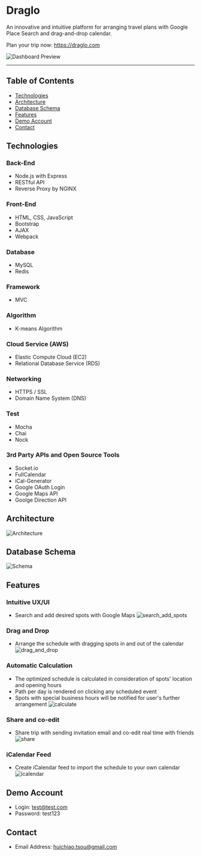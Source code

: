 # Draglo

An innovative and intuitive platform for arranging travel plans with Google Place Search and drag-and-drop calendar.


Plan your trip now: https://draglo.com

![Dashboard Preview](https://huichiao-stylish.s3.ap-southeast-1.amazonaws.com/draglo/dashboard_preview.png)

---

## Table of Contents
* [Technologies](#Technologies)
* [Architecture](#Architecture)
* [Database Schema](#Database-Schema)
* [Features](#Features)
* [Demo Account](#Demo-Account)
* [Contact](#Contact)

## Technologies
### Back-End
* Node.js with Express
* RESTful API
* Reverse Proxy by NGINX
### Front-End
* HTML, CSS, JavaScript
* Bootstrap
* AJAX
* Webpack
### Database
* MySQL
* Redis
### Framework
* MVC
### Algorithm
* K-means Algorithm
### Cloud Service (AWS)
* Elastic Compute Cloud (EC2)
* Relational Database Service (RDS)
### Networking
* HTTPS / SSL
* Domain Name System (DNS)
### Test
* Mocha
* Chai
* Nock
### 3rd Party APIs and Open Source Tools
* Socket.io
* FullCalendar
* iCal-Generator
* Google OAuth Login
* Google Maps API
* Goolge Direction API

## Architecture
![Architecture](https://huichiao-stylish.s3.ap-southeast-1.amazonaws.com/draglo/architecture_.png)

## Database Schema
![Schema](https://huichiao-stylish.s3.ap-southeast-1.amazonaws.com/draglo/schema_new.png)

## Features
### Intuitive UX/UI
* Search and add desired spots with Google Maps
![search_add_spots](https://huichiao-stylish.s3.ap-southeast-1.amazonaws.com/draglo/search_add_spots.gif)

### Drag and Drop
* Arrange the schedule with dragging spots in and out of the calendar
![drag_and_drop](https://huichiao-stylish.s3.ap-southeast-1.amazonaws.com/draglo/drag_and_drop.gif)

### Automatic Calculation
* The optimized schedule is calculated in consideration of spots' location and opening hours
* Path per day is rendered on clicking any scheduled event
* Spots with special business hours will be notified for user's further arrangement
![calculate](https://huichiao-stylish.s3.ap-southeast-1.amazonaws.com/draglo/calculation.gif)

### Share and co-edit
* Share trip with sending invitation email and co-edit real time with friends
![share](https://huichiao-stylish.s3.ap-southeast-1.amazonaws.com/draglo/co_edit.gif)

### iCalendar Feed
* Create iCalendar feed to import the schedule to your own calendar
![icalendar](https://huichiao-stylish.s3.ap-southeast-1.amazonaws.com/draglo/calendar_image.png)

## Demo Account
* Login: test@test.com
* Password: test123

## Contact
* Email Address: huichiao.tsou@gmail.com
